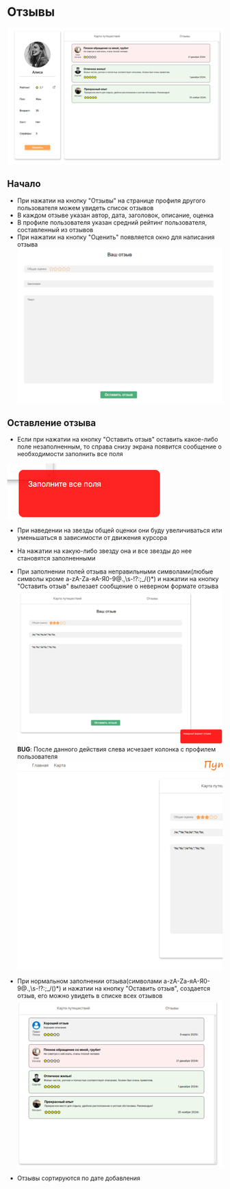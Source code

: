 # Отзывы

![img.png](assets/img.png)

## Начало

-   При нажатии на кнопку "Отзывы" на странице профиля другого пользователя можем увидеть список отзывов
-   В каждом отзыве указан автор, дата, заголовок, описание, оценка
-   В профиле пользователя указан средний рейтинг пользователя, составленный из отзывов
-   При нажатии на кнопку "Оценить" появляется окно для написания отзыва
    ![img_1.png](assets/img_1.png)

## Оставление отзыва

-   Если при нажатии на кнопку "Оставить отзыв" оставить какое-либо поле незаполненным, то справа снизу экрана появится сообщение о необходимости заполнить все поля

![img_2.png](assets/img_2.png)

-   При наведении на звезды общей оценки они буду увеличиваться или уменьшаться в зависимости от движения курсора
-   На нажатии на какую-либо звезду она и все звезды до нее становятся заполненными
-   При заполнении полей отзыва неправильными символами(любые символы кроме a-zA-Zа-яА-Я0-9@.,\s\-!?:;_/()*) и нажатии на кнопку "Оставить отзыв" вылезает сообщение о неверном формате отзыва![img_3.png](assets/img_3.png)
    **BUG**: После данного действия слева исчезает колонка с профилем пользователя![img_4.png](assets/img_4.png)

-   При нормальном заполнении отзыва(символами a-zA-Zа-яА-Я0-9@.,\s\-!?:;_/()*) и нажатии на кнопку "Оставить отзыв", создается отзыв, его можно увидеть в списке всех отзывов![img_5.png](assets/img_5.png)
-   Отзывы сортируются по дате добавления
